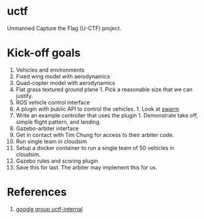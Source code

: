 # uctf
Unmanned Capture the Flag (U-CTF) project.

# Kick-off goals

1. Vehicles and environments
  1. Fixed wing model with aerodynamics
  1. Quad-copter model with aerodynamics
  1. Flat grass textured ground plane
    1. Pick a reasonable size that we can justify.
1. ROS vehicle control interface
  1. A plugin with public API to control the vehicles.
    1. Look at [swarm](https://bitbucket.org/osrf/swarm)
  1. Write an example controller that uses the plugin
    1. Demonstrate take off, simple flight pattern, and landing.
1. Gazebo-arbiter interface
  1. Get in contact with Tim Chung for access to their arbiter code.
1. Run single team in cloudsim
  1. Setup a docker container to run a single team of 50 vehicles in cloudsim.
1. Gazebo rules and scoring plugin
  1. Save this for last. The arbiter may implement this for us.

# References

1. [google group uctf-internal](https://groups.google.com/a/osrfoundation.org/forum/#!forum/uctf-internal)

